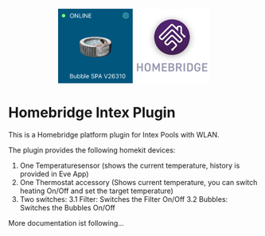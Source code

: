 
<p align="center">

<img src="https://github.com/drheck/homebridge-intex/blob/master/doc/pool.PNG" width="150">
<img src="https://github.com/homebridge/branding/raw/master/logos/homebridge-wordmark-logo-vertical.png" width="150">

</p>


# Homebridge Intex Plugin

This is a Homebridge platform plugin for Intex Pools with WLAN.

The plugin provides the following homekit devices:
1. One Temperaturesensor (shows the current temperature, history is provided in Eve App)
2. One Thermostat accessory (Shows current temperature, you can switch heating On/Off and set the target temperature)
3. Two switches:
  3.1 Filter: Switches the Filter On/Off
  3.2 Bubbles: Switches the Bubbles On/Off


More documentation ist following...
